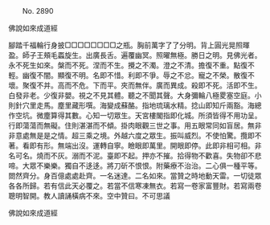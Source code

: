 ﻿　　No. 2890

佛說如來成道經

腳踏千福輪行身披□□□□□□□□之瓶。胸前萬字了了分明。背上圓光晃照暉盈。師子王頰毛蟸旋生。出廣長舌。遍覆幽冥。照曜無極。勝日之明。見佛光者。永不死生如來。槃而不死。涅而不生。攪之不濁。澄之不清。擔復不重。點復不輕。幽復不闇。顯復不明。名即不惜。利即不爭。辱之不忿。寵之不榮。散復不壞。聚復不并。高而不危。下而平。夾而無伴。廣而異成。殺即不死。活即不生。白發非老。少復非嬰。視之不見其體。聽之不聞其聲。大身彌輪八極畟塞空庭。小則針穴里走馬。塵里藏形噀。海變成蘇酪。指地琉璃水精。捻山即知斤兩豁。海總作空坑。微塵算得其數。心知一切眾生。天宮樓閣指即化城。所須皆得不用功呈。行即蕩蕩而無礙。住則湛湛而不傾。掛肉眼觀三世之事。用五眼常同如盲居。無非非意處無是是之情。超三乘之境。外越六度之眾生。振叫威烈。不使怕驚。攬即不著。看即有形。無端出沒。運轉自寧。瞼眼即萬里。開眼即停。此即非相可相。非名可名。燒而不灰。溺而不泥。臺即不起。押亦不摧。拾得物不歡喜。失物卻不悲啼。大眾不樂樂。獨自不迻迻。將刀斫不恨恨。附藥療不治治。二心俱一種平等。閦然齊分。身百億處處赴齊。一名迷達。二名如來。當贊之時地動天雷。一切徒眾各各所歸。若有信此天必覆之。若當不信寒凍無衣。若寫一卷家富豐財。若寫兩卷聰明智開。教人讀誦橫病不來。空中贊曰。不可思議

佛說如來成道經
